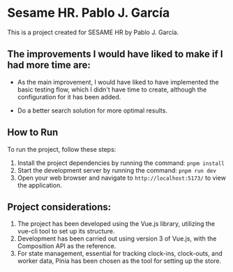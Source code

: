 # Sesame HR. Pablo J. García

This is a project created for SESAME HR by Pablo J. García.

## The improvements I would have liked to make if I had more time are:

- As the main improvement, I would have liked to have implemented the basic testing flow, 
which I didn't have time to create, although the configuration for it has been added.

- Do a better search solution for more optimal results.

## How to Run

To run the project, follow these steps:

1. Install the project dependencies by running the command: `pnpm install`
2. Start the development server by running the command: `pnpm run dev`
3. Open your web browser and navigate to `http://localhost:5173/` to view the application.


## Project considerations:

1. The project has been developed using the Vue.js library, utilizing the vue-cli tool to set up its structure. 
2. Development has been carried out using version 3 of Vue.js, with the Composition API as the reference. 
3. For state management, essential for tracking clock-ins, clock-outs, and worker data, Pinia has been chosen as the tool for setting up the store.
